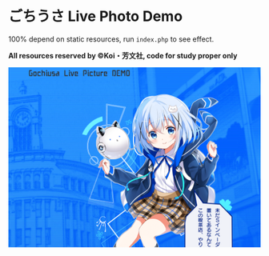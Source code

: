 # ごちうさ Live Photo Demo

100% depend on static resources, run `index.php` to see effect.

**All resources reserved by ©Koi・芳文社, code for study proper only**

![demo](demo.png)